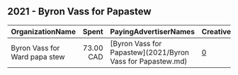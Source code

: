 ## 2021 - Byron Vass for Papastew 
|OrganizationName|Spent|PayingAdvertiserNames|CreativeUrls|Impressions|Genders|AgeBrackets|CountryCodes|BillingAddresses|CandidateBallotInformation|
|:---|---:|:---|:---|---:|:---|:---|:---|:---|:---|
|Byron Vass for Ward papa stew|73.00 CAD|[Byron Vass for Papastew](2021/Byron Vass for Papastew.md)|[0](https://www.snap.com/political-ads/asset/ec562854f4bbc871466e67170c22d25aa3e42e5fc4d421d83b5eb67e0b9c3086?mediaType=jpeg)|13,207||18+|canada|CA|Byron Vass for papastew|
